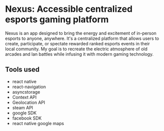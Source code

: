 # Nexus: Accessible centralized esports gaming platform
Nexus is an app designed to bring the energy and excitement of in-person esports to anyone, anywhere. It's a centralized platform that allows users to create, participate, or spectate rewarded ranked esports events in their local community. My goal is to recreate the electric atmosphere of old arcades and lan battles while infusing it with modern gaming technology.

## Tools used
- react native
- react-navigation
- asyncstorage
- Context API
- Geolocation API
- steam API
- google SDK
- facebook SDK
- react native google maps
